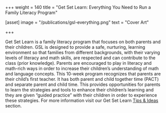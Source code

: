 +++
weight = 140
title = "Get Set Learn: Everything You Need to Run a Family Literacy Program"


[asset]
  image = "/publications/gsl-everything.png"
  text = "Cover Art"


+++

Get Set Learn is a family literacy program that focuses on both parents and their children. GSL is designed to provide a safe, nurturing, learning environment so that families from different backgrounds, with their varying levels of literacy and math skills, are respected and can contribute to the class (prior knowledge). Parents are encouraged to play in literacy and math-rich ways in order to increase their children’s understanding of math and language concepts. This 10-week program recognizes that parents are their child’s first teacher. It has both parent and child together time (PACT) and separate parent and child time. This provides opportunities for parents to learn the strategies and tools to enhance their children’s learning and they are given “guided practice”  with their children in order to experience these strategies. For more information visit our Get Set Learn [Tips & Ideas](../../programs-and-services/programs-for-families/#tips-and-ideas) section.